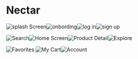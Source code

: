 # Nectar


![splash Screen](https://user-images.githubusercontent.com/63204358/197622501-531a2396-259b-4729-ad32-076edfddcb92.png)![onbording](https://user-images.githubusercontent.com/63204358/197622488-e689a224-cab1-4ab3-8079-e2dd57394b0b.png)![log in](https://user-images.githubusercontent.com/63204358/197622479-4f2ad18c-7a02-461a-9b36-1e8690ce9adc.png)![sign up](https://user-images.githubusercontent.com/63204358/197622499-3c20224a-3045-41fe-914b-5aa8b26cfb34.png) 

![Search](https://user-images.githubusercontent.com/63204358/197622496-0ce544b1-f00b-4ece-9933-6c20a298ade5.png)![Home Screen](https://user-images.githubusercontent.com/63204358/197622475-6bad34e5-353b-4463-a2fe-a3b85a73448b.png)![Product Detail](https://user-images.githubusercontent.com/63204358/197622494-7ed56004-8844-44b3-a1be-f8845fcddec7.png)![Explore](https://user-images.githubusercontent.com/63204358/197622467-0391462d-fee8-4291-a1d9-c28859e14c12.png) 

![Favorites](https://user-images.githubusercontent.com/63204358/197622473-6ed325a2-9d02-4542-9c2a-ff57a6c0327a.png) ![My Cart](https://user-images.githubusercontent.com/63204358/197622483-a03b7a03-c00c-41fc-a3a0-d4577287d87a.png)![Account](https://user-images.githubusercontent.com/63204358/197622507-d7bdd49e-8f58-4b2a-b4fa-c81a21751d67.png)



